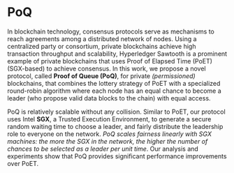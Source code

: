 
# PoQ
In blockchain technology, consensus protocols serve as mechanisms to reach agreements among a distributed network of nodes. Using a centralized party or consortium, private blockchains achieve high transaction throughput and scalability, Hyperledger Sawtooth is a prominent example of private blockchains that uses Proof of Elapsed Time (PoET) (SGX-based) to achieve consensus. In this work, we propose a novel protocol, called **Proof of Queue (PoQ)**, for private *(permissioned)* blockchains, that combines the lottery strategy of PoET with a specialized round-robin algorithm where each node has an equal chance to become a leader (who propose valid data blocks to the chain) with equal access. 

PoQ is relatively scalable without any collision. Similar to PoET, our protocol uses Intel **SGX**, a Trusted Execution Environment, to generate a secure random waiting time to choose a leader, and fairly distribute the leadership role to everyone on the network. *PoQ scales fairness linearly with SGX machines: the more the SGX in the network, the higher the number of chances to be selected as a leader per unit time*. Our analysis and experiments show that PoQ provides significant performance improvements over PoET.
